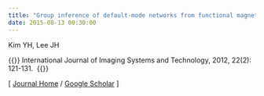 ```yaml
---
title: "Group inference of default-mode networks from functional magnetic resonance imaging (fMRI) data: Comparison of random- and mixed-effect group statistics"
date: 2015-08-13 00:30:00
---
```


Kim YH, Lee JH

{{<format bright-green>}}
International Journal of Imaging Systems and Technology, 2012, 22(2): 121-131. 
{{</format>}}

[ [Journal Home](https://onlinelibrary.wiley.com/doi/full/10.1002/ima.22012) / [Google Scholar](https://scholar.google.co.kr/scholar?hl=en&as_sdt=0%2C5&q=Group+inference+of+default-mode+networks+from+functional+magnetic+resonance+imaging+%28fMRI%29+data%3A+Comparison+of+random-+and+mixed-effect+group+statistics&btnG=) ] 


